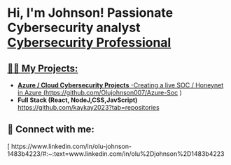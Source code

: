 <h1>Hi, I'm Johnson! Passionate Cybersecurity analyst <br/><a href="https://www.linkedin.com/in/olu-johnson-1483b4223/">Cybersecurity Professional</h1>

<h2>👨‍💻 My Projects:</h2>

- <b>Azure / Cloud Cybersecurity Projects</b>
  -Creating a live SOC / Honeynet in Azure (https://github.com/Olujohnson007/Azure-Soc )
- <b>Full Stack (React, NodeJ,CSS,JavScript)</b> https://github.com/kaykay2023?tab=repositories
  




<h2> 🤳 Connect with me:</h2>
[
https://www.linkedin.com/in/olu-johnson-1483b4223/#:~:text=www.linkedin.com/in/olu%2Djohnson%2D1483b4223



